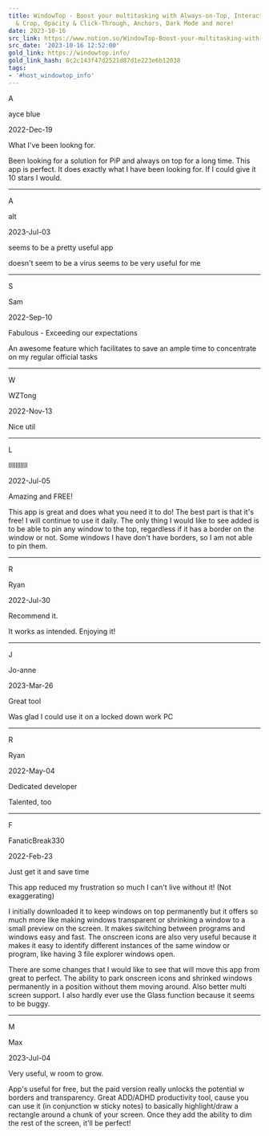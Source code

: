 ```yaml
---
title: WindowTop - Boost your multitasking with Always-on-Top, Interactive Picture-in-Picture
  & Crop, Opacity & Click-Through, Anchors, Dark Mode and more!
date: 2023-10-16
src_link: https://www.notion.so/WindowTop-Boost-your-multitasking-with-Always-on-Top-Interactive-Picture-in-Picture-Crop-Opaci-99b70c6c95af411ba20d0fe8680a7610
src_date: '2023-10-16 12:52:00'
gold_link: https://windowtop.info/
gold_link_hash: 8c2c143f47d2521d87d1e223e6b12038
tags:
- '#host_windowtop_info'
---
```





 A 

 ayce blue 


 2022-Dec-19 

 What I've been lookng for. 

 Been looking for a solution for PiP and always on top for a long time. This app is perfect. It does exactly what I have been looking for. If I could give it 10 stars I would.
 


---




 A 

 alt 


 2023-Jul-03 

 seems to be a pretty useful app 

 doesn't seem to be a virus seems to be very useful for me
 


---




 S 

 Sam 


 2022-Sep-10 

 Fabulous - Exceeding our expectations 

 An awesome feature which facilitates to save an ample time to concentrate on my regular official tasks
 


---




 W 

 WZTong 


 2022-Nov-13 

 Nice util
 


---




 L 

 lIllIllllIl 


 2022-Jul-05 

 Amazing and FREE! 

 This app is great and does what you need it to do! The best part is that it's free! I will continue to use it daily. The only thing I would like to see added is to be able to pin any window to the top, regardless if it has a border on the window or not. Some windows I have don't have borders, so I am not able to pin them.
 


---




 R 

 Ryan 


 2022-Jul-30 

 Recommend it. 

 It works as intended. Enjoying it!
 


---




 J 

 Jo-anne 


 2023-Mar-26 

 Great tool 

 Was glad I could use it on a locked down work PC
 


---




 R 

 Ryan 


 2022-May-04 

 Dedicated developer 

 Talented, too
 


---




 F 

 FanaticBreak330 


 2022-Feb-23 

 Just get it and save time 

 This app reduced my frustration so much I can't live without it! (Not exaggerating) 

I initially downloaded it to keep windows on top permanently but it offers so much more like making windows transparent or shrinking a window to a small preview on the screen. It makes switching between programs and windows easy and fast. The onscreen icons are also very useful because it makes it easy to identify different instances of the same window or program, like having 3 file explorer windows open. 

There are some changes that I would like to see that will move this app from great to perfect. The ability to park onscreen icons and shrinked windows permanently in a position without them moving around. Also better multi screen support. I also hardly ever use the Glass function because it seems to be buggy.
 


---




 M 

 Max 


 2023-Jul-04 

 Very useful, w room to grow. 

 App's useful for free, but the paid version really unlocks the potential w borders and transparency. Great ADD/ADHD productivity tool, cause you can use it (in conjunction w sticky notes) to basically highlight/draw a rectangle around a chunk of your screen. Once they add the ability to dim the rest of the screen, it'll be perfect!